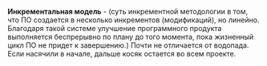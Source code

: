 **Инкрементальная модель** - (суть инкрементной методологии в том, что ПО создается в несколько инкрементов (модификаций), но линейно. Благодаря такой системе улучшение программного продукта выполняется беспрерывно по плану до того момента, пока жизненный цикл ПО не придет к завершению.) Почти не отличается от водопада. Если насячили в начале, дальше косяк остается во всем проекте.